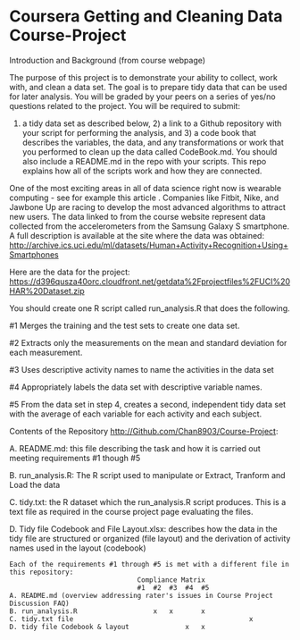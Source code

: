 Coursera Getting and Cleaning Data Course-Project
=================================================
Introduction and Background (from course webpage)

The purpose of this project is to demonstrate your ability to collect, work with, and clean a data
 set. The goal is to prepare tidy data that can be used for later analysis. You will be graded by 
 your peers on a series of yes/no questions related to the project. You will be required to submit: 
 1) a tidy data set as described below, 2) a link to a Github repository with your script for 
 performing the analysis, and 3) a code book that describes the variables, the data, and any 
 transformations or work that you performed to clean up the data called CodeBook.md. You should 
 also include a README.md in the repo with your scripts. This repo explains how all of the scripts 
 work and how they are connected. 

One of the most exciting areas in all of data science right now is wearable computing - see for 
example this article . Companies like Fitbit, Nike, and Jawbone Up are racing to develop the most 
advanced algorithms to attract new users. The data linked to from the course website represent data 
collected from the accelerometers from the Samsung Galaxy S smartphone. A full description is 
available at the site where the data was obtained:
http://archive.ics.uci.edu/ml/datasets/Human+Activity+Recognition+Using+Smartphones

Here are the data for the project:
https://d396qusza40orc.cloudfront.net/getdata%2Fprojectfiles%2FUCI%20HAR%20Dataset.zip

You should create one R script called run_analysis.R that does the following. 

 #1 Merges the training and the test sets to create one data set.
 
 #2 Extracts only the measurements on the mean and standard deviation for each measurement. 
 
 #3 Uses descriptive activity names to name the activities in the data set
 
 #4 Appropriately labels the data set with descriptive variable names. 
 
 #5 From the data set in step 4, creates a second, independent tidy data set with the average of 
	each variable for each activity and each subject.
	
Contents of the Repository http://Github.com/Chan8903/Course-Project:

A. README.md: this file describing the task and how it is carried out meeting requirements
	#1 though #5
	
B. run_analysis.R: The R script used to manipulate or Extract, Tranform and Load the data

C. tidy.txt: the R dataset which the run_analysis.R script produces. This is a text file as required
				in the course project page evaluating the files.				

D. Tidy file Codebook and File Layout.xlsx: describes how the data in the tidy file are structured
	or organized (file layout) and the derivation of activity names used in the layout (codebook)

	Each of the requirements #1 through #5 is met with a different file in this repository:
									Compliance Matrix
									#1	#2 	#3	#4 	#5
	A. README.md (overview addressing rater's issues in Course Project Discussion FAQ)
	B. run_analysis.R					x 	x 		x 
	C. tidy.txt file											x 
	D. tidy file Codebook & layout				x 	x 


   

